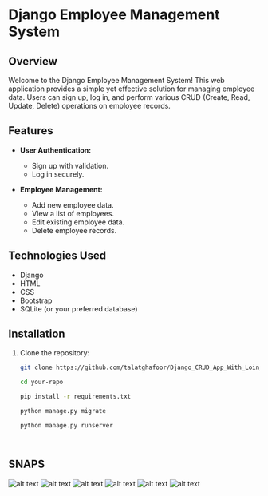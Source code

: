 # Django Employee Management System

## Overview

Welcome to the Django Employee Management System! This web application provides a simple yet effective solution for managing employee data. Users can sign up, log in, and perform various CRUD (Create, Read, Update, Delete) operations on employee records.

## Features

- **User Authentication:**
  - Sign up with validation.
  - Log in securely.

- **Employee Management:**
  - Add new employee data.
  - View a list of employees.
  - Edit existing employee data.
  - Delete employee records.

## Technologies Used

- Django
- HTML
- CSS
- Bootstrap
- SQLite (or your preferred database)

## Installation
1. Clone the repository:

   ```bash
   git clone https://github.com/talatghafoor/Django_CRUD_App_With_Loin_Register.git

   cd your-repo

   pip install -r requirements.txt

   python manage.py migrate

   python manage.py runserver




## SNAPS

![alt text](./Snaps/without%20login.JPG)
![alt text](./Snaps/signup.JPG)
![alt text](./Snaps/login.JPG)
![alt text](./Snaps/Home%20page.JPG)
![alt text](./Snaps/Detail%20Enter.JPG)
![alt text](./Snaps/Update.JPG)


